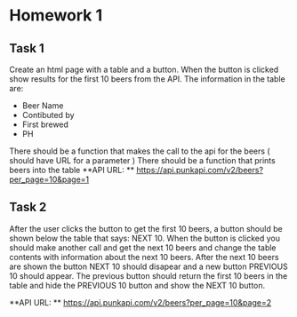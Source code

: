 # Homework 1
## Task 1
Create an html page with a table and a button. When the button is clicked show results for the first 10 beers from the API. The information in the table are:
* Beer Name
* Contibuted by
* First brewed
* PH

There should be a function that makes the call to the api for the beers ( should have URL for a parameter )
There should be a function that prints beers into the table
**API URL: ** https://api.punkapi.com/v2/beers?per_page=10&page=1

## Task 2
After the user clicks the button to get the first 10 beers, a button should be shown below the table that says: NEXT 10. When the button is clicked you should make another call and get the next 10 beers and change the table contents with information about the next 10 beers. After the next 10 beers are shown the button NEXT 10 should disapear and a new button PREVIOUS 10 should appear. The previous button should return the first 10 beers in the table and hide the PREVIOUS 10 button and show the NEXT 10 button.
 
**API URL: ** https://api.punkapi.com/v2/beers?per_page=10&page=2

